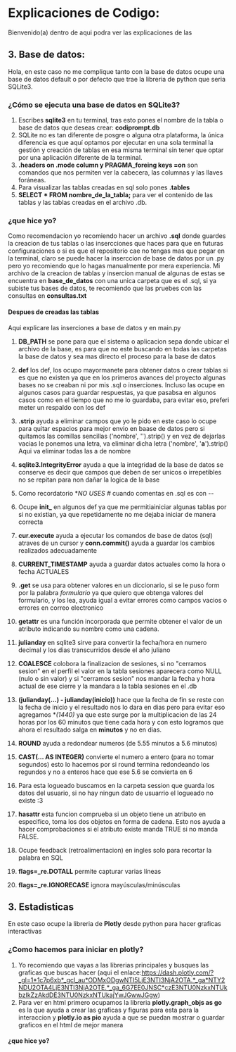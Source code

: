 # Explicaciones de Codigo:
Bienvenido(a) dentro de aqui podra ver las explicaciones de las 
## 3. Base de datos: 
Hola, en este caso no me complique tanto con la base de datos ocupe una base de datos default o por defecto que trae la libreria de python que seria SQLite3.
### ¿Cómo se ejecuta una base de datos en SQLite3? 
1. Escribes **sqlite3** en tu terminal, tras esto pones el nombre de la tabla o base de datos que deseas crear: **codiprompt.db**
2. SQLite no es tan diferente de posgre o alguna otra plataforma, la única diferencia es que aquí optamos por ejecutar en una sola terminal la gestión y creación de tablas en esa misma terminal sin tener que optar por una aplicación diferente de la terminal.
3. **.headers on .mode column y PRAGMA_foreing keys =on** son comandos que nos permiten ver la cabecera, las columnas y las llaves foráneas.
4. Para visualizar las tablas creadas en sql solo  pones **.tables**
5. **SELECT * FROM nombre_de_la_tabla;** para ver el contenido de las tablas y las tablas creadas en el archivo .db.  
  
### ¿que hice yo? 
Como recomendacion yo recomiendo hacer un archivo **.sql** donde guardes la creacion de tus tablas o las insercciones que haces para que en futuras configuraciones o si es que el repositorio cae no tengas mas que pegar en la terminal, claro se puede hacer la inserccion de base de datos por un .py pero yo recomiendo que lo hagas manualmente por mera experiencia. Mi archivo de la creacion de tablas y insercion manual de algunas de estas se encuentra en **base_de_datos** con una unica carpeta que es el .sql, si ya subiste tus bases de datos, te recomiendo que las pruebes con las consultas en **consultas.txt**

#### Despues de creadas las tablas 
Aqui explicare las inserciones a base de datos y en main.py
1. **DB_PATH** se pone para que el sistema o aplicacion sepa donde ubicar el archivo de la base, es para que no este buscando en todas las carpetas la base de datos y sea mas directo el proceso para la base de datos  

2. **def** los def, los ocupo mayormanete para obtener datos o crear tablas si es que no existen ya que en los primeros avances del proyecto algunas bases no se creaban ni por mis .sql o inserciones. Incluso las ocupe en algunos casos para guardar respuestas, ya que pasabsa en algunos casos como en el tiempo que no me lo guardaba, para evitar eso, preferi meter un respaldo con los def  

3. **.strip** ayuda a eliminar campos que yo le pido en este caso lo ocupe para quitar espacios para mejor envio en baase de datos pero si quitamos las comillas sencillas ('nombre', '').strip() y en vez de dejarlas vacias le ponemos una letra, va eliminar dicha letra ('nombre', '**a**').strip() Aqui va eliminar todas las a de nombre  

4. **sqlite3.IntegrityError** ayuda a que la integridad de la base de datos se conserve es decir que campos que deben de ser unicos o irrepetibles no se repitan para non dañar la logica de la base  

5. Como recordatorio **NO USES #* cuando comentas en .sql es con --  

6. Ocupe **init_** en algunos def ya que me permitiainiciar algunas tablas por si no existian, ya que repetidamente no me dejaba iniciar de manera correcta  

7. **cur.execute** ayuda a ejecutar los comandos de base de datos (sql) atraves de un cursor y **conn.commit()** ayuda a guardar los cambios realizados adecuadamente  

8. **CURRENT_TIMESTAMP** ayuda a guardar datos actuales como la hora o fecha ACTUALES  

9. **.get** se usa para obtener valores en un diccionario, si se le puso form por la palabra *formulario* ya que quiero que obtenga valores del formulario, y los lea, ayuda igual a evitar errores como campos vacios o errores en correo electronico  

10. **getattr** es una función incorporada que permite obtener el valor de un atributo indicando su nombre como una cadena.

11. **julianday** en sqlite3 sirve para convertir la fecha/hora en numero decimal y los dias transcurridos desde el año juliano  

12. **COALESCE** colobora la finalizacion de sesiones, si no "cerramos sesion" en el perfil el valor en la tabla sesiones aparecera como NULL (nulo o sin valor) y si "cerramos sesion" nos mandar la fecha y hora actual de ese cierre y la mandara a la tabla sesiones en el .db  

13. **(julianday(...) - julianday(inicio))** hace que la fecha de fin se reste con la fecha de inicio y el resultado nos lo dara en dias pero para evitar eso agregamos **(*1440)** ya que este surge por la multiplicacion de las 24 horas por los 60 minutos que tiene cada hora y con esto logramos que ahora el resultado salga en **minutos** y no en dias.  

14. **ROUND** ayuda a redondear numeros (de 5.55 minutos a 5.6 minutos)  

15. **CAST(... AS INTEGER)** convierte el numero a entero (para no tomar segundos) esto lo hacemos por si round termina redondeando los regundos y no a enteros hace que ese 5.6 se convierta en 6  

16. Para esta logueado buscamos en la carpeta session que guarda los datos del usuario, si no hay ningun dato de usuarrio el logueado no existe :3  

17. **hasattr** esta funcion comprueba si un objeto tiene un atributo en especifico, toma los dos objetos en forma de cadena. Esto nos ayuda a hacer comprobaciones si el atributo existe manda TRUE si no manda FALSE.  

18. Ocupe feedback (retroalimentacion) en ingles solo para recortar la palabra en SQL  

19. **flags=_re.DOTALL** permite capturar varias líneas

18. **flags=_re.IGNORECASE** ignora mayúsculas/minúsculas

## 3. Estadisticas 
En este caso ocupe la libreria de **Plotly** desde python para hacer graficas interactivas 
### ¿Como hacemos para iniciar en plotly? 
1. Yo recomiendo que vayas a las librerias principales y busques las graficas que buscas hacer (aqui el enlace:https://dash.plotly.com/?_gl=1*1c7p6xb*_gcl_au*ODMxODgwNTI5LjE3NTI3NjA2OTA.*_ga*NTY2NDU2OTA4LjE3NTI3NjA2OTE.*_ga_6G7EE0JNSC*czE3NTU0NzkxNTUkbzIkZzAkdDE3NTU0NzkxNTUkajYwJGwwJGgw)
2. Para ver en html primero ocupamos la libreria  **plotly.graph_objs as go** es la que ayuda a crear las graficas y figuras para esta para la interaccion y **plotly.io as pio** ayuda a que se puedan mostrar o guardar graficos en el html de mejor manera 
#### ¿que hice yo?
